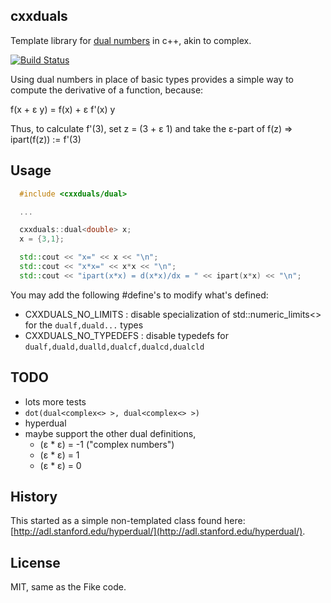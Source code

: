 ## cxxduals
Template library for [dual numbers](http://en.wikipedia.org/wiki/Dual_number) in c++, akin to complex.

[![Build Status](https://api.travis-ci.org/tesch1/cxxduals.svg?branch=master)](http://travis-ci.org/tesch1/cxxduals)


Using dual numbers in place of basic types provides a simple way to compute the derivative of a function, because:

f(x + &epsilon; y) = f(x) + &epsilon; f'(x) y

Thus, to calculate f'(3), set z = (3 + &epsilon; 1) and take the &epsilon;-part of f(z) => ipart(f(z)) := f'(3)

## Usage

```cpp
  #include <cxxduals/dual>

  ...

  cxxduals::dual<double> x;
  x = {3,1};

  std::cout << "x=" << x << "\n";
  std::cout << "x*x=" << x*x << "\n";
  std::cout << "ipart(x*x) = d(x*x)/dx = " << ipart(x*x) << "\n";
```

You may add the following #define's to modify what's defined:
- CXXDUALS_NO_LIMITS : disable specialization of std::numeric_limits<> for the ```dualf,duald...``` types
- CXXDUALS_NO_TYPEDEFS : disable typedefs for ```dualf,duald,dualld,dualcf,dualcd,dualcld```

## TODO
- lots more tests
- `dot(dual<complex<> >, dual<complex<> >)`
- hyperdual
- maybe support the other dual definitions, 
  - (&epsilon; * &epsilon;) = -1  ("complex numbers")
  - (&epsilon; * &epsilon;) = 1
  - (&epsilon; * &epsilon;) = 0

## History
This started as a simple non-templated class found here: 
[http://adl.stanford.edu/hyperdual/](http://adl.stanford.edu/hyperdual/).

## License
MIT, same as the Fike code.
